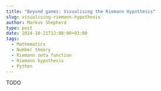 ```yaml
---
title: "Beyond games: Visualising the Riemann Hypothesis"
slug: visualising-riemann-hypothesis
author: Markus Shepherd
type: post
date: 2024-10-21T12:00:00+03:00
tags:
  - Mathematics
  - Number theory
  - Riemann zeta function
  - Riemann hypothesis
  - Python
---
```


TODO
